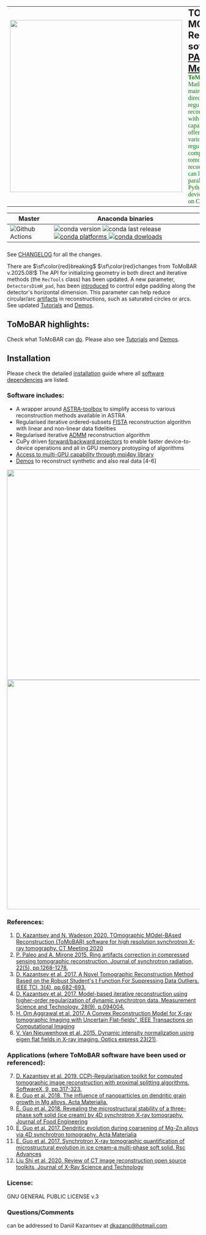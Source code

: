 <table>
    <tr>
        <td>
        <div align="left">
          <img src="docs/source/_static//tomobar_logo.png" width="450"><br>
        </div>
        </td>
        <td>
        <font size="5"><b> TOmographic MOdel-BAsed Reconstruction software <a href="https://github.com/dkazanc/ToMoBAR/tree/master/docs/Kazantsev_CT_20.pdf">PAPER (CT Meeting 2020)</a></b></font>
        <br><font size="3" face="verdana" color="green"><b> ToMoBAR</b> is a Python and Matlab (not currently maintained) library of direct and model-based regularised iterative reconstruction algorithms with a plug-and-play capability. ToMoBAR offers you a selection of various data models and regularisers resulting in complex objectives for tomographic reconstruction. ToMoBAR can handle multi-GPU parallel reconstruction in Python and also device-to-device methods operating on CuPy arrays. </font></br>
        </td>
    </tr>
</table>

| Master | Anaconda binaries |
|--------|-------------------|
| ![Github Actions](https://github.com/dkazanc/ToMoBAR/actions/workflows/tomobar_conda_upload.yml/badge.svg) | ![conda version](https://anaconda.org/httomo/tomobar/badges/version.svg) ![conda last release](https://anaconda.org/httomo/tomobar/badges/latest_release_date.svg) [![conda platforms](https://anaconda.org/httomo/tomobar/badges/platforms.svg) ![conda dowloads](https://anaconda.org/httomo/tomobar/badges/downloads.svg)](https://anaconda.org/httomo/tomobar/) |

###
See [CHANGELOG](https://github.com/dkazanc/ToMoBAR/CHANGELOG.md) for all the changes.

There are $\sf\color{red}breaking$ $\sf\color{red}changes from ToMoBAR v.2025.08!$ The API for initializing geometry in both direct and iterative methods (the `RecTools` class) has been updated. A new parameter, `DetectorsDimH_pad`, has been [introduced](https://dkazanc.github.io/ToMoBAR/api/tomobar.methodsDIR.html) to control edge padding along the detector's horizontal dimension. This parameter can help reduce circular/arc [artifacts](https://dkazanc.github.io/ToMoBAR/tutorials/real_data_recon.html) in reconstructions, such as saturated circles or arcs. See updated [Tutorials](https://dkazanc.github.io/ToMoBAR/tutorials/direct_recon.html) and [Demos](https://github.com/dkazanc/ToMoBAR/tree/master/Demos/Python).


## ToMoBAR highlights:
Check what ToMoBAR can [do](https://dkazanc.github.io/ToMoBAR/introduction/about.html#what-tomobar-can-do). Please also see [Tutorials](https://dkazanc.github.io/ToMoBAR/tutorials/direct_recon.html) and [Demos](https://github.com/dkazanc/ToMoBAR/tree/master/Demos/Python).

## Installation
Please check the detailed [installation](https://dkazanc.github.io/ToMoBAR/howto/installation.html) guide where all [software dependencies](https://dkazanc.github.io/ToMoBAR/introduction/dependencies.html) are listed.

### Software includes:
 * A wrapper around [ASTRA-toolbox](https://www.astra-toolbox.com/) to simplify access to various reconstruction methods available in ASTRA
 * Regularised iterative ordered-subsets [FISTA](https://epubs.siam.org/doi/10.1137/080716542) reconstruction algorithm with linear and non-linear data fidelities
 * Regularised iterative [ADMM](https://ieeexplore.ieee.org/document/7744574/) reconstruction algorithm
 * CuPy driven [forward/backward projectors](https://github.com/dkazanc/ToMoBAR/blob/master/Demos/Python/Demo_CuPy_3D.py) to enable faster device-to-device operations and all in GPU memory protoyping of algorithms
* [Access to multi-GPU capability through mpi4py library](https://github.com/dkazanc/ToMoBAR/blob/master/Demos/Python/MultiGPU_demo.py)
 * [Demos](https://github.com/dkazanc/ToMoBAR/tree/master/Demos) to reconstruct synthetic and also real data [4-6]

<div align="center">
  <img src="docs/source/_static/recsFISTA_stud.png" width="550">
</div>
<div align="center">
  <img src="docs/source/_static/TomoRec_surf2.jpg" width="600">
</div>

### References:
 1. [D. Kazantsev and N. Wadeson 2020. TOmographic MOdel-BAsed Reconstruction (ToMoBAR) software for high resolution synchrotron X-ray tomography. CT Meeting 2020](https://github.com/dkazanc/ToMoBAR/tree/master/docs/Kazantsev_CT_20.pdf)
 2. [P. Paleo and A. Mirone 2015. Ring artifacts correction in compressed sensing tomographic reconstruction. Journal of synchrotron radiation, 22(5), pp.1268-1278.](https://doi.org/10.1107/S1600577515010176)
 3. [D. Kazantsev et al. 2017. A Novel Tomographic Reconstruction Method Based on the Robust Student's t Function For Suppressing Data Outliers. IEEE TCI, 3(4), pp.682-693.](https://doi.org/10.1109/TCI.2017.2694607)
 4. [D. Kazantsev et al. 2017. Model-based iterative reconstruction using higher-order regularization of dynamic synchrotron data. Measurement Science and Technology, 28(9), p.094004.](https://doi.org/10.1088/1361-6501/aa7fa8)
 5. [H. Om Aggrawal et al. 2017. A Convex Reconstruction Model for X-ray tomographic Imaging with Uncertain Flat-fields", IEEE Transactions on Computational Imaging](http://ieeexplore.ieee.org/document/7967846/)
 6. [V. Van Nieuwenhove et al. 2015. Dynamic intensity normalization using eigen flat fields in X-ray imaging. Optics express 23(21)](https://visielab.uantwerpen.be/sites/default/files/ffc_2016.pdf).

### Applications (where ToMoBAR software have been used or referenced):
 7. [D. Kazantsev et al. 2019. CCPi-Regularisation toolkit for computed tomographic image reconstruction with proximal splitting algorithms. SoftwareX, 9, pp.317-323.](https://doi.org/10.1016/j.softx.2019.04.003)
 8. [E. Guo et al. 2018. The influence of nanoparticles on dendritic grain growth in Mg alloys. Acta Materialia.](https://doi.org/10.1016/j.actamat.2018.04.023)
 9. [E. Guo et al. 2018. Revealing the microstructural stability of a three-phase soft solid (ice cream) by 4D synchrotron X-ray tomography. Journal of Food Engineering](https://www.sciencedirect.com/science/article/pii/S0260877418302309)
 10. [E. Guo et al. 2017. Dendritic evolution during coarsening of Mg-Zn alloys via 4D synchrotron tomography. Acta Materialia](https://doi.org/10.1016/j.actamat.2016.10.022)
 11. [E. Guo et al. 2017. Synchrotron X-ray tomographic quantification of microstructural evolution in ice cream–a multi-phase soft solid. Rsc Advances](https://doi.org/10.1039/C7RA00642J)
 12. [Liu Shi et al. 2020. Review of CT image reconstruction open source toolkits, Journal of X-Ray Science and Technology](https://content.iospress.com/articles/journal-of-x-ray-science-and-technology/xst200666)

### License:
GNU GENERAL PUBLIC LICENSE v.3

### Questions/Comments
can be addressed to Daniil Kazantsev at dkazanc@hotmail.com
